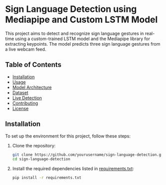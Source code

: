 # Sign Language Detection using Mediapipe and Custom LSTM Model

This project aims to detect and recognize sign language gestures in real-time using a custom-trained LSTM model and the Mediapipe library for extracting keypoints. The model predicts three sign language gestures from a live webcam feed.

## Table of Contents
- [Installation](#installation)
- [Usage](#usage)
- [Model Architecture](#model-architecture)
- [Dataset](#dataset)
- [Live Detection](#live-detection)
- [Contributing](#contributing)
- [License](#license)

## Installation

To set up the environment for this project, follow these steps:

1. Clone the repository:
   ```bash
   git clone https://github.com/yourusername/sign-language-detection.git
   cd sign-language-detection

2. Install the required dependencies listed in [requirements.txt](requirements.txt):
   ```bash
   pip install -r requirements.txt
